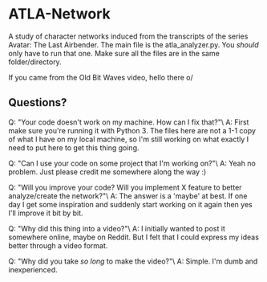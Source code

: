# ATLA-Network
A study of character networks induced from the transcripts of the series Avatar: The Last Airbender.
The main file is the atla_analyzer.py. You *should* only have to run that one.
Make sure all the files are in the same folder/directory.


If you came from the Old Bit Waves video, hello there o/


## Questions?

Q: "Your code doesn't work on my machine. How can I fix that?"\\
A: First make sure you're running it with Python 3. The files here are not a 1-1 copy of what I have on my local machine, so I'm still working on what exactly I need to put here to get this thing going.

Q: "Can I use your code on some project that I'm working on?"\\
A: Yeah no problem. Just please credit me somewhere along the way :)

Q: "Will you improve your code? Will you implement X feature to better analyze/create the network?"\\
A: The answer is a 'maybe' at best. If one day I get some inspiration and suddenly start working on it again then yes I'll improve it bit by bit.

Q: "Why did this thing into a video?"\\
A: I initially wanted to post it somewhere online, maybe on Reddit. But I felt that I could express my ideas better through a video format.

Q: "Why did you take *so long* to make the video?"\\
A: Simple. I'm dumb and inexperienced.

